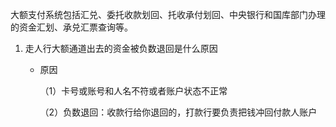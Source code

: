 大额支付系统包括汇兑、委托收款划回、托收承付划回、中央银行和国库部门办理的资金汇划、承兑汇票查询等。



1. 走人行大额通道出去的资金被负数退回是什么原因

   * 原因

     （1）卡号或账号和人名不符或者账户状态不正常

     （2）负数退回：收款行给你退回的，打款行要负责把钱冲回付款人账户
